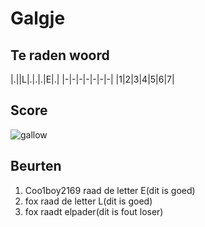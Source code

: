 # Galgje

## Te raden woord

|.||L|.|.|.|E|.|
|-|-|-|-|-|-|-|
|1|2|3|4|5|6|7|

## Score
![gallow](./images/2.png)

## Beurten
1. Coo1boy2169 raad de letter E(dit is goed)
2. fox raad de letter L(dit is goed)
3. fox raadt elpader(dit is fout loser)